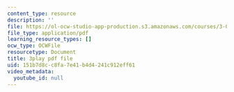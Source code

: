```yaml
---
content_type: resource
description: ''
file: https://ol-ocw-studio-app-production.s3.amazonaws.com/courses/3-091-introduction-to-solid-state-chemistry-fall-2018/151b7d8cc8fa7e41b4d4241c912eff61_L0b9wq0js4I.pdf
file_type: application/pdf
learning_resource_types: []
ocw_type: OCWFile
resourcetype: Document
title: 3play pdf file
uid: 151b7d8c-c8fa-7e41-b4d4-241c912eff61
video_metadata:
  youtube_id: null
---
```

